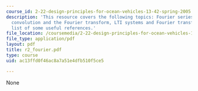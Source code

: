 ```yaml
---
course_id: 2-22-design-principles-for-ocean-vehicles-13-42-spring-2005
description: 'This resource covers the following topics: Fourier series, Fourier transform,
  convolution and the Fourier transform, LTI systems and Fourier transform, and contains
  list of some useful references.'
file_location: /coursemedia/2-22-design-principles-for-ocean-vehicles-13-42-spring-2005/ac13ffd0f46ac8a7a51e4dfb510f5ce5_r2_fourier.pdf
file_type: application/pdf
layout: pdf
title: r2_fourier.pdf
type: course
uid: ac13ffd0f46ac8a7a51e4dfb510f5ce5

---
```

None